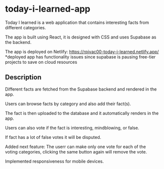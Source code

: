 # today-i-learned-app
Today I learned is a web application that contains interesting facts from different categories.

The app is built using React, it is designed with CSS and uses Supabase as the backend.

The app is deployed on Netlify: https://rpivac00-today-i-learned.netlify.app/
*deployed app has functionality issues since supabase is pausing free-tier projects to save on cloud resources 

## Description

Different facts are fetched from the Supabase backend and rendered in the app.

Users can browse facts by category and also add their fact(s).

The fact is then uploaded to the database and it automatically renders in the app.

Users can also vote if the fact is interesting, mindblowing, or false.

If fact has a lot of false votes it will be disputed.

Added next feature:
 The userr can make only one vote for each of the voting categories, clicking the same button again will remove the vote.

Implemented responsiveness for mobile devices.
